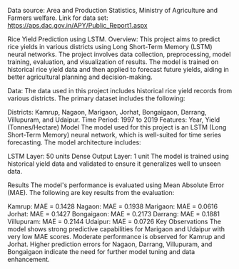Data source: Area and Production Statistics, Ministry of Agriculture and Farmers welfare. Link for data set: https://aps.dac.gov.in/APY/Public_Report1.aspx

Rice Yield Prediction using LSTM. Overview: This project aims to predict rice yields in various districts using Long Short-Term Memory (LSTM) neural networks. The project involves data collection, preprocessing, model training, evaluation, and visualization of results. The model is trained on historical rice yield data and then applied to forecast future yields, aiding in better agricultural planning and decision-making.

Data: The data used in this project includes historical rice yield records from various districts. The primary dataset includes the following:

Districts: Kamrup, Nagaon, Marigaon, Jorhat, Bongaigaon, Darrang, Villupuram, and Udaipur. Time Period: 1997 to 2019 Features: Year, Yield (Tonnes/Hectare) Model The model used for this project is an LSTM (Long Short-Term Memory) neural network, which is well-suited for time series forecasting. The model architecture includes:

LSTM Layer: 50 units Dense Output Layer: 1 unit The model is trained using historical yield data and validated to ensure it generalizes well to unseen data.

Results The model's performance is evaluated using Mean Absolute Error (MAE). The following are key results from the evaluation:

Kamrup: MAE = 0.1428 Nagaon: MAE = 0.1938 Marigaon: MAE = 0.0616 Jorhat: MAE = 0.1427 Bongaigaon: MAE = 0.2173 Darrang: MAE = 0.1881 Villupuram: MAE = 0.2144 Udaipur: MAE = 0.0726 Key Observations The model shows strong predictive capabilities for Marigaon and Udaipur with very low MAE scores. Moderate performance is observed for Kamrup and Jorhat. Higher prediction errors for Nagaon, Darrang, Villupuram, and Bongaigaon indicate the need for further model tuning and data enhancement.
